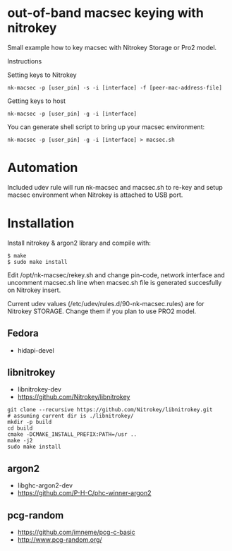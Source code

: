 # out-of-band macsec keying with nitrokey

Small example how to key macsec with Nitrokey Storage or Pro2 model.

Instructions

Setting keys to Nitrokey

  `nk-macsec -p [user_pin] -s -i [interface] -f [peer-mac-address-file]`

Getting keys to host

  `nk-macsec -p [user_pin] -g -i [interface]`

You can generate shell script to bring up your macsec environment:

  `nk-macsec -p [user_pin] -g -i [interface] > macsec.sh`


# Automation

Included udev rule will run nk-macsec and macsec.sh to re-key and 
setup macsec environment when Nitrokey is attached to USB port.


# Installation

Install nitrokey & argon2 library and compile with:

```
$ make
$ sudo make install
```

Edit /opt/nk-macsec/rekey.sh and change pin-code, network interface
and uncomment macsec.sh line when macsec.sh file is generated succesfully
on Nitrokey insert. 

Current udev values (/etc/udev/rules.d/90-nk-macsec.rules) are for 
Nitrokey STORAGE. Change them if you plan to use PRO2 model. 

## Fedora 

 * hidapi-devel

## libnitrokey

 * libnitrokey-dev
 * https://github.com/Nitrokey/libnitrokey

```
git clone --recursive https://github.com/Nitrokey/libnitrokey.git
# assuming current dir is ./libnitrokey/
mkdir -p build
cd build
cmake -DCMAKE_INSTALL_PREFIX:PATH=/usr .. 
make -j2
sudo make install
```

## argon2

 * libghc-argon2-dev
 * https://github.com/P-H-C/phc-winner-argon2
 

## pcg-random

 * https://github.com/imneme/pcg-c-basic
 * http://www.pcg-random.org/

